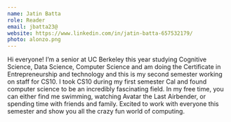 ```yaml
---
name: Jatin Batta
role: Reader
email: jbatta23@
website: https://www.linkedin.com/in/jatin-batta-657532179/
photo: alonzo.png
---
```

Hi everyone! I’m a senior at UC Berkeley this year studying Cognitive Science, Data Science, Computer Science and am doing the Certificate in Entrepreneurship and technology and this is my second semester working on staff for CS10. I took CS10 during my first semester Cal and found computer science to be an incredibly fascinating field. In my free time, you can either find me swimming, watching Avatar the Last Airbender, or spending time with friends and family. Excited to work with everyone this semester and show you all the crazy fun world of computing. 
